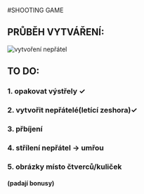 #SHOOTING GAME

## PRŮBĚH VYTVÁŘENÍ:
   ![vytvoření nepřátel](pic_1.png)
 
## TO DO:
 ###  1. opakovat výstřely ✓
 ###  2. vytvořit nepřátelé(letící zeshora)✓

 ###  3. přbíjení 
 ###  4. střílení nepřátel -> umřou
 ###  5. obrázky místo čtverců/kuliček
  ####  (padají bonusy)
